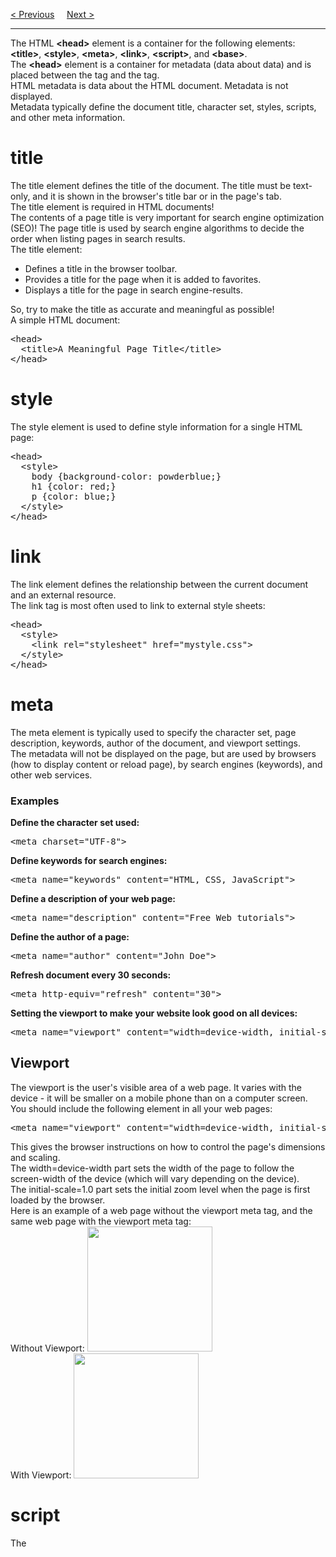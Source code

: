 <a href="/HTML/FilePaths.md">&lt; Previous</a>
&nbsp;&nbsp;&nbsp;
<a href="/HTML/Layout.md">Next &gt;</a>
<hr>
The HTML <b>&lt;head&gt;</b> element is a container for the following elements: <b>&lt;title&gt;</b>, <b>&lt;style&gt;</b>, <b>&lt;meta&gt;</b>, <b>&lt;link&gt;</b>, <b>&lt;script&gt;</b>, and <b>&lt;base&gt;</b>.
<br>
The <b>&lt;head&gt;</b> element is a container for metadata (data about data) and is placed between the <html> tag and the <body> tag.
<br>
HTML metadata is data about the HTML document. Metadata is not displayed.
<br>
Metadata typically define the document title, character set, styles, scripts, and other meta information.
<h1>title</h1>
The title element defines the title of the document. The title must be text-only, and it is shown in the browser's title bar or in the page's tab.
<br>
The title element is required in HTML documents!
<br>
The contents of a page title is very important for search engine optimization (SEO)! The page title is used by search engine algorithms to decide the order when listing pages in search results.
<br>
The title element:
<ul>
  <li>Defines a title in the browser toolbar.</li>
  <li>Provides a title for the page when it is added to favorites.</li>
  <li>Displays a title for the page in search engine-results.</li>
</ul>
So, try to make the title as accurate and meaningful as possible!
<br>
A simple HTML document:
<pre>
&lt;head&gt;
  &lt;title&gt;A Meaningful Page Title&lt;/title&gt;
&lt;/head&gt;
</pre>
<h1>style</h1>
The style element is used to define style information for a single HTML page:
<pre>
&lt;head&gt;
  &lt;style&gt;
    body {background-color: powderblue;}
    h1 {color: red;}
    p {color: blue;}
  &lt;/style&gt;
&lt;/head&gt;
</pre>
<h1>link</h1>
The link element defines the relationship between the current document and an external resource.
<br>
The link tag is most often used to link to external style sheets:
<pre>
&lt;head&gt;
  &lt;style&gt;
    &lt;link rel="stylesheet" href="mystyle.css"&gt;
  &lt;/style&gt;
&lt;/head&gt;
</pre>
<h1>meta</h1>
The meta element is typically used to specify the character set, page description, keywords, author of the document, and viewport settings.
<br>
The metadata will not be displayed on the page, but are used by browsers (how to display content or reload page), by search engines (keywords), and other web services.
<h3>Examples</h3>
<b>Define the character set used:</b>
<pre>
&lt;meta charset="UTF-8"&gt;
</pre>
<b>Define keywords for search engines:</b>
<pre>
&lt;meta name="keywords" content="HTML, CSS, JavaScript"&gt;
</pre>
<b>Define a description of your web page:</b>
<pre>
&lt;meta name="description" content="Free Web tutorials"&gt;
</pre>
<b>Define the author of a page:</b>
<pre>
&lt;meta name="author" content="John Doe"&gt;
</pre>
<b>Refresh document every 30 seconds:</b>
<pre>
&lt;meta http-equiv="refresh" content="30"&gt;
</pre>
<b>Setting the viewport to make your website look good on all devices:</b>
<pre>
&lt;meta name="viewport" content="width=device-width, initial-scale=1.0"&gt;
</pre>
<h2>Viewport</h2>
The viewport is the user's visible area of a web page. It varies with the device - it will be smaller on a mobile phone than on a computer screen.
<br>
You should include the following <meta> element in all your web pages:
<pre>
&lt;meta name="viewport" content="width=device-width, initial-scale=1.0"&gt;
</pre>
This gives the browser instructions on how to control the page's dimensions and scaling.
<br>
The width=device-width part sets the width of the page to follow the screen-width of the device (which will vary depending on the device).
<br>
The initial-scale=1.0 part sets the initial zoom level when the page is first loaded by the browser.
<br>
Here is an example of a web page without the viewport meta tag, and the same web page with the viewport meta tag:
<br>
Without Viewport:
<img src="https://i.imgur.com/WmlObjq.jpg" width="200px" height="auto">
<br>
With Viewport:
<img src="https://i.imgur.com/66NihmH.jpg" width="200px" height="auto">
<h1>script</h1>
The <script> element is used to define client-side JavaScripts.
<br>
The following JavaScript writes "Hello JavaScript!" into an HTML element with id="demo":
<pre>
&lt;head&gt;
  &lt;script&gt;
    function myFunction() {
      document.getElementById("demo").innerHTML = "Hello JavaScript!";
    }
  &lt;/script&gt;
&lt;/head&gt;
</pre>
<h1>base</h1>
The base element specifies the base URL and/or target for all relative URLs in a page.
<br>
The base tag must have either an href or a target attribute present, or both.
<br>
There can only be one single base element in a document!
<pre>
&lt;head&gt;
&lt;base href="https://bledy-guides.repl.co/" target="_blank"&gt;
&lt;/head&gt;
<p></p>
&lt;body&gt;
&lt;img src="images/stickman.gif" width="24" height="39" alt="Stickman"&gt;
&lt;a href="tags/tag_base.asp"&gt;HTML base Tag&lt;/a&gt;
&lt;/body&gt;
</pre>
<h1>Tags</h1>
<table class="ws-table-all notranslate">
<tr>
<th style="width:20%">Tag</th>
<th>Description</th>
</tr>
<tr>
<td>&lt;head&gt;</td>
<td>Defines information about the document</td>
</tr>
<tr>
<td>&lt;title&gt;</td>
<td>Defines the title of a document</td>
</tr>
<tr>
<td>&lt;base&gt;</td>
<td>Defines a part of text in an alternate voice or mood</td>
</tr>
<tr>
<td>&lt;link&gt;</td>
<td>Defines smaller text</td>
</tr>
<tr>
<td>&lt;meta&gt;</td>
<td>Defines important text</td>
</tr>
<tr>
<td>&lt;script&gt;</td>
<td>Defines subscripted text</td>
</tr>
<tr>
<td>&lt;style&gt;</td>
<td>Defines superscripted text</td>
</tr>
</table>
